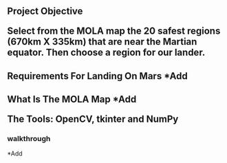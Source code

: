 <h2>Project Objective</<h2>
  
Select from the MOLA map the 20 safest regions (670km X 335km) that are near the Martian equator. Then choose a region for our lander.

<h2>Requirements For Landing On Mars</<h2>
*Add

<h2>What Is The MOLA Map</<h2>
*Add

<b>The Tools:</b> OpenCV, tkinter and NumPy

<h3>walkthrough</h3>
*Add
